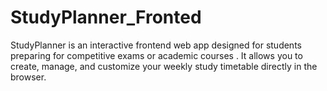 # StudyPlanner_Fronted
StudyPlanner is an interactive frontend web app designed for students preparing for competitive exams  or academic courses .   It allows you to  create, manage, and customize your weekly study timetable  directly in the browser.
